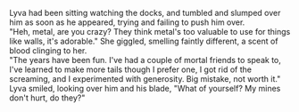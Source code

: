 Lyva had been sitting watching the docks, and tumbled and slumped over him as soon as he appeared, trying and failing to push him over.     
"Heh, metal, are you crazy? They think metal's too valuable to use for things like walls, it's adorable." She giggled, smelling faintly different, a scent of blood clinging to her.     
"The years have been fun. I've had a couple of mortal friends to speak to, I've learned to make more tails though I prefer one, I got rid of the screaming, and I experimented with generosity. Big mistake, not worth it." Lyva smiled, looking over him and his blade, "What of yourself? My mines don't hurt, do they?"